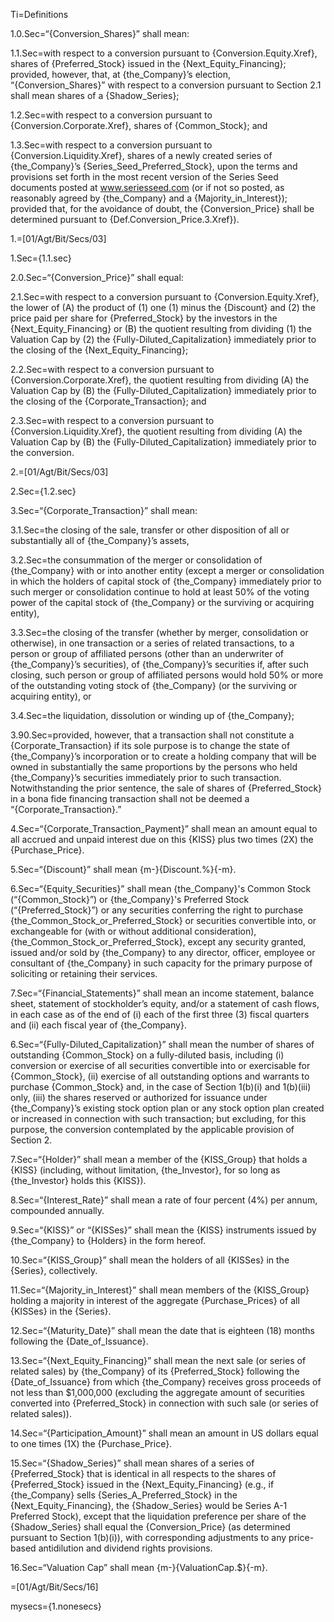 
Ti=Definitions

1.0.Sec=“{Conversion_Shares}” shall mean:

1.1.Sec=with respect to a conversion pursuant to {Conversion.Equity.Xref}, shares of {Preferred_Stock} issued in the {Next_Equity_Financing}; provided, however, that, at {the_Company}’s election, “{Conversion_Shares}” with respect to a conversion pursuant to Section 2.1 shall mean shares of a {Shadow_Series};

1.2.Sec=with respect to a conversion pursuant to {Conversion.Corporate.Xref}, shares of {Common_Stock}; and

1.3.Sec=with respect to a conversion pursuant to {Conversion.Liquidity.Xref}, shares of a newly created series of {the_Company}’s {Series_Seed_Preferred_Stock}, upon the terms and provisions set forth in the most recent version of the Series Seed documents posted at www.seriesseed.com (or if not so posted, as reasonably agreed by {the_Company} and a {Majority_in_Interest}); provided that, for the avoidance of doubt, the {Conversion_Price} shall be determined pursuant to {Def.Conversion_Price.3.Xref}).

1.=[01/Agt/Bit/Secs/03]

1.Sec={1.1.sec}

2.0.Sec=“{Conversion_Price}” shall equal:

2.1.Sec=with respect to a conversion pursuant to {Conversion.Equity.Xref}, the lower of (A) the product of (1) one (1) minus the {Discount} and (2) the price paid per share for {Preferred_Stock} by the investors in the {Next_Equity_Financing} or (B) the quotient resulting from dividing (1) the Valuation Cap by (2) the {Fully-Diluted_Capitalization} immediately prior to the closing of the {Next_Equity_Financing};

2.2.Sec=with respect to a conversion pursuant to {Conversion.Corporate.Xref}, the quotient resulting from dividing (A) the Valuation Cap by (B) the {Fully-Diluted_Capitalization} immediately prior to the closing of the {Corporate_Transaction}; and

2.3.Sec=with respect to a conversion pursuant to {Conversion.Liquidity.Xref}, the quotient resulting from dividing (A) the Valuation Cap by (B) the {Fully-Diluted_Capitalization} immediately prior to the conversion.

2.=[01/Agt/Bit/Secs/03]

2.Sec={1.2.sec}


3.Sec=“{Corporate_Transaction}” shall mean:

3.1.Sec=the closing of the sale, transfer or other disposition of all or substantially all of {the_Company}’s assets,

3.2.Sec=the consummation of the merger or consolidation of {the_Company} with or into another entity (except a merger or consolidation in which the holders of capital stock of {the_Company} immediately prior to such merger or consolidation continue to hold at least 50% of the voting power of the capital stock of {the_Company} or the surviving or acquiring entity),

3.3.Sec=the closing of the transfer (whether by merger, consolidation or otherwise), in one transaction or a series of related transactions, to a person or group of affiliated persons (other than an underwriter of {the_Company}’s securities), of {the_Company}’s securities if, after such closing, such person or group of affiliated persons would hold 50% or more of the outstanding voting stock of {the_Company} (or the surviving or acquiring entity), or

3.4.Sec=the liquidation, dissolution or winding up of {the_Company};

3.90.Sec=provided, however, that a transaction shall not constitute a {Corporate_Transaction} if its sole purpose is to change the state of {the_Company}’s incorporation or to create a holding company that will be owned in substantially the same proportions by the persons who held {the_Company}’s securities immediately prior to such transaction.  Notwithstanding the prior sentence, the sale of shares of {Preferred_Stock} in a bona fide financing transaction shall not be deemed a “{Corporate_Transaction}.”



4.Sec=“{Corporate_Transaction_Payment}” shall mean an amount equal to all accrued and unpaid interest due on this {KISS} plus two times (2X) the {Purchase_Price}.

5.Sec=“{Discount}” shall mean {m-}{Discount.%}{-m}.

6.Sec=“{Equity_Securities}” shall mean {the_Company}'s Common Stock (“{Common_Stock}”) or {the_Company}'s Preferred Stock (“{Preferred_Stock}”) or any securities conferring the right to purchase {the_Common_Stock_or_Preferred_Stock} or securities convertible into, or exchangeable for (with or without additional consideration), {the_Common_Stock_or_Preferred_Stock}, except any security granted, issued and/or sold by {the_Company} to any director, officer, employee or consultant of {the_Company} in such capacity for the primary purpose of soliciting or retaining their services.

7.Sec=“{Financial_Statements}” shall mean an income statement, balance sheet, statement of stockholder’s equity, and/or a statement of cash flows, in each case as of the end of (i) each of the first three (3) fiscal quarters and (ii) each fiscal year of {the_Company}.

6.Sec=“{Fully-Diluted_Capitalization}” shall mean the number of shares of outstanding {Common_Stock} on a fully-diluted basis, including (i) conversion or exercise of all securities convertible into or exercisable for {Common_Stock}, (ii) exercise of all outstanding options and warrants to purchase {Common_Stock} and, in the case of Section 1(b)(i) and 1(b)(iii) only, (iii) the shares reserved or authorized for issuance under {the_Company}’s existing stock option plan or any stock option plan created or increased in connection with such transaction; but excluding, for this purpose, the conversion contemplated by the applicable provision of Section 2.

7.Sec=“{Holder}” shall mean a member of the {KISS_Group} that holds a {KISS} (including, without limitation, {the_Investor}, for so long as {the_Investor} holds this {KISS}).

8.Sec=“{Interest_Rate}” shall mean a rate of four percent (4%) per annum, compounded annually.

9.Sec=“{KISS}” or “{KISSes}” shall mean the {KISS} instruments issued by {the_Company} to {Holders} in the form hereof.

10.Sec=“{KISS_Group}” shall mean the holders of all {KISSes} in the {Series}, collectively.

11.Sec=“{Majority_in_Interest}” shall mean members of the {KISS_Group} holding a majority in interest of the aggregate {Purchase_Prices} of all {KISSes} in the {Series}.

12.Sec=“{Maturity_Date}” shall mean the date that is eighteen (18) months following the {Date_of_Issuance}.

13.Sec=“{Next_Equity_Financing}” shall mean the next sale (or series of related sales) by {the_Company} of its {Preferred_Stock} following the {Date_of_Issuance} from which {the_Company} receives gross proceeds of not less than $1,000,000 (excluding the aggregate amount of securities converted into {Preferred_Stock} in connection with such sale (or series of related sales)).

14.Sec=“{Participation_Amount}” shall mean an amount in US dollars equal to one times (1X) the {Purchase_Price}. 

15.Sec=“{Shadow_Series}” shall mean shares of a series of {Preferred_Stock} that is identical in all respects to the shares of {Preferred_Stock} issued in the {Next_Equity_Financing} (e.g., if {the_Company} sells {Series_A_Preferred_Stock} in the {Next_Equity_Financing}, the {Shadow_Series} would be Series A-1 Preferred Stock), except that the liquidation preference per share of the {Shadow_Series} shall equal the {Conversion_Price} (as determined pursuant to Section 1(b)(i)), with corresponding adjustments to any price-based antidilution and dividend rights provisions.

16.Sec=“Valuation Cap” shall mean {m-}{ValuationCap.$}{-m}.

=[01/Agt/Bit/Secs/16]
 
mysecs={1.nonesecs}

